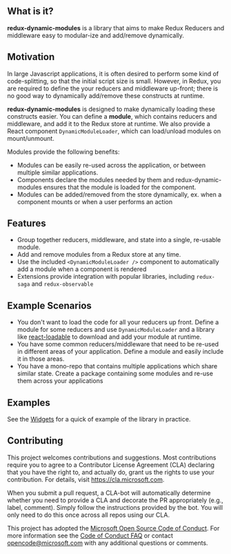 ## What is it?
**redux-dynamic-modules** is a library that aims to make Redux Reducers and middleware easy to modular-ize and add/remove dynamically. 

## Motivation
In large Javascript applications, it is often desired to perform some kind of code-splitting, so that the initial script size is small. However, in Redux, you are required to define the your reducers and middleware up-front; there is no good way to dynamically add/remove these constructs at runtime.

**redux-dynamic-modules** is designed to make dynamically loading these constructs easier. You can define a **module**, which contains reducers and middleware, and add it to the Redux store at runtime. We also provide a React component `DynamicModuleLoader`, which can load/unload modules on mount/unmount.

Modules provide the following benefits:
* Modules can be easily re-used across the application, or between multiple similar applications.
* Components declare the modules needed by them and redux-dynamic-modules ensures that the module is loaded for the component. 
* Modules can be added/removed from the store dynamically, ex. when a component mounts or when a user performs an action

## Features
* Group together reducers, middleware, and state into a single, re-usable module.
* Add and remove modules from a Redux store at any time.
* Use the included `<DynamicModuleLoader />` component to automatically add a module when a component is rendered
* Extensions provide integration with popular libraries, including `redux-saga` and `redux-observable`

## Example Scenarios
* You don't want to load the code for all your reducers up front. Define a module for some reducers and use `DynamicModuleLoader` and a library like [react-loadable](https://github.com/jamiebuilds/react-loadable) to download and add your module at runtime.
* You have some common reducers/middleware that need to be re-used in different areas of your application. Define a module and easily include it in those areas.
* You have a mono-repo that contains multiple applications which share similar state. Create a package containing some modules and re-use them across your applications

## Examples
See the [Widgets](https://github.com/Microsoft/redux-dynamic-modules/tree/master/packages/widgets-example) for a quick of example of the library in practice.

## Contributing

This project welcomes contributions and suggestions.  Most contributions require you to agree to a
Contributor License Agreement (CLA) declaring that you have the right to, and actually do, grant us
the rights to use your contribution. For details, visit https://cla.microsoft.com.

When you submit a pull request, a CLA-bot will automatically determine whether you need to provide
a CLA and decorate the PR appropriately (e.g., label, comment). Simply follow the instructions
provided by the bot. You will only need to do this once across all repos using our CLA.

This project has adopted the [Microsoft Open Source Code of Conduct](https://opensource.microsoft.com/codeofconduct/).
For more information see the [Code of Conduct FAQ](https://opensource.microsoft.com/codeofconduct/faq/) or
contact [opencode@microsoft.com](mailto:opencode@microsoft.com) with any additional questions or comments.
